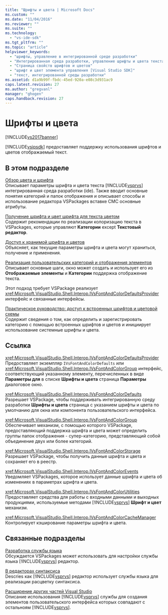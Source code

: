 ```yaml
---
title: "Шрифты и цвета | Microsoft Docs"
ms.custom: ""
ms.date: "11/04/2016"
ms.reviewer: ""
ms.suite: ""
ms.technology: 
  - "vs-ide-sdk"
ms.tgt_pltfrm: ""
ms.topic: "article"
helpviewer_keywords: 
  - "шрифты, управление в интегрированной среде разработки"
  - "Интегрированная среда разработки, управление шрифты и цвета текста"
  - "Страница свойств шрифтов и цветов"
  - "шрифт и цвет элемента управления [Visual Studio SDK]"
  - "текст, интегрированной среды разработки"
ms.assetid: d1a9b99f-fbdc-45ed-920a-e08c3d931ac9
caps.latest.revision: 27
ms.author: "gregvanl"
manager: "ghogen"
caps.handback.revision: 27
---
```

# Шрифты и цвета
[!INCLUDE[vs2017banner](../code-quality/includes/vs2017banner.md)]

[!INCLUDE[vsipsdk](../extensibility/includes/vsipsdk_md.md)] предоставляет поддержку использования шрифтов и цветов отображаемый текст.  
  
## В этом подразделе  
 [Обзор цвета и шрифта](../extensibility/font-and-color-overview.md)  
 Описывает параметры шрифта и цвета текста [!INCLUDE[vsprvs](../code-quality/includes/vsprvs_md.md)] интегрированная среда разработки \(ide\).  Также вводит основные понятия категорий и папок отображения и описывает способы и использование редактора VSPackages вставке СМС основные атрибуты.  
  
 [Получение шрифта и цвет шрифта для текста цветом](../extensibility/getting-font-and-color-information-for-text-colorization.md)  
 Содержит рекомендации по реализации колоризацию текста в VSPackages, которые управляют **Категории** except  **Текстовый редактор**.  
  
 [Доступ к хранимой шрифта и цветов](../extensibility/accessing-stored-font-and-color-settings.md)  
 Объясняет, как текущие параметры шрифта и цвета могут храниться, получение и применения.  
  
 [Реализация пользовательских категорий и отображения элементов](../extensibility/implementing-custom-categories-and-display-items.md)  
 Описывает основные шаги, окно может создать и использует его из **Отображаемые элементы** и  **Категории** поддержка отображение текста.  
  
 Этот подход требует VSPackage реализует <xref:Microsoft.VisualStudio.Shell.Interop.IVsFontAndColorDefaultsProvider> интерфейс и связанные интерфейсы.  
  
 [Практическое руководство: доступ к встроенных шрифтов и цветовой схемы](../extensibility/how-to-access-the-built-in-fonts-and-color-scheme.md)  
 Содержит сведения о том, как определить и зарегистрировать категорию с помощью встроенных шрифтов и цветов и инициирует использование системные шрифты и цвета.  
  
## Ссылка  
 <xref:Microsoft.VisualStudio.Shell.Interop.IVsFontAndColorDefaultsProvider>  
 Предоставляет экземпляр `IVsFontAndColorDefaults` или  <xref:Microsoft.VisualStudio.Shell.Interop.IVsFontAndColorGroup> интерфейс, соответствующий указанному элементу, перечисленных в виде  **Параметры для** в списке  **Шрифты и цвета** страница   **Параметры** диалоговое окно.  
  
 <xref:Microsoft.VisualStudio.Shell.Interop.IVsFontAndColorDefaults>  
 Разрешает VSPackage, чтобы поддерживать интегрированную среду разработки **Шрифты и цвета** страница с указанием шрифты и цвета по умолчанию для окна или компонента пользовательского интерфейса.  
  
 <xref:Microsoft.VisualStudio.Shell.Interop.IVsFontAndColorGroup>  
 Обеспечивает механизм, с помощью которого VSPackage, предоставляющий поддержка шрифта и цвета может определить группы папок отображения \- супер\-категорию, представляющий собой объединение двух или более категорий.  
  
 <xref:Microsoft.VisualStudio.Shell.Interop.IVsFontAndColorStorage>  
 Разрешает VSPackage, чтобы получить данные шрифта и цвета и сохраняет его в реестр.  
  
 <xref:Microsoft.VisualStudio.Shell.Interop.IVsFontAndColorEvents>  
 Уведомляет VSPackages, которое использует данные шрифта и цвета об изменениях в параметрах шрифта и цвета.  
  
 <xref:Microsoft.VisualStudio.Shell.Interop.IVsFontAndColorUtilities>  
 Предоставляет средства для работы с входными данными и выходных продукциями, используемые методами [!INCLUDE[vsprvs](../code-quality/includes/vsprvs_md.md)] **Шрифт и цвет** механизм.  
  
 <xref:Microsoft.VisualStudio.Shell.Interop.IVsFontAndColorCacheManager>  
 Контролирует кэширование параметры шрифта и цвета.  
  
## Связанные подразделы  
 [Разработка службы языка](../extensibility/internals/developing-a-legacy-language-service.md)  
 Обсуждается VSPackages может использовать для настройки службы языка [!INCLUDE[vsprvs](../code-quality/includes/vsprvs_md.md)] редактор.  
  
 [В редакторах синтаксиса](../extensibility/syntax-coloring-in-custom-editors.md)  
 Descries как [!INCLUDE[vsprvs](../code-quality/includes/vsprvs_md.md)] редактор использует службы языка для реализации расцветку синтаксиса.  
  
 [Расширение других частей Visual Studio](../extensibility/extending-other-parts-of-visual-studio.md)  
 Описание использования [!INCLUDE[vsprvs](../code-quality/includes/vsprvs_md.md)] службы для создания элементов пользовательского интерфейса которых совпадают с остальноям  [!INCLUDE[vsprvs](../code-quality/includes/vsprvs_md.md)].